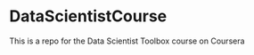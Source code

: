 DataScientistCourse
===================

This is a repo for the Data Scientist Toolbox course on Coursera
